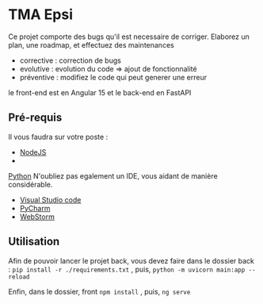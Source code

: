 
# TMA Epsi

Ce projet comporte des bugs qu'il est necessaire de corriger. Elaborez un 
plan, une roadmap, et effectuez des maintenances 
- corrective : correction de bugs
- evolutive : evolution du code => ajout de fonctionnalité
- préventive : modifiez le code qui peut generer une erreur

le front-end est en Angular 15 et le back-end en FastAPI

## Pré-requis
Il vous faudra sur votre poste : 
- [NodeJS](https://nodejs.org/dist/v18.15.0/node-v18.15.0.pkg)
- 
[Python](https://www.python.org/ftp/python/3.11.2/python-3.11.2-macos11.pkg)
N'oubliez pas egalement un IDE, vous aidant de manière considérable.
- [Visual Studio code](https://code.visualstudio.com/)
- [PyCharm](https://www.jetbrains.com/fr-fr/pycharm/download/)
- [WebStorm](https://www.jetbrains.com/fr-fr/webstorm/)

## Utilisation

Afin de pouvoir lancer le projet back, vous devez faire dans le dossier 
back : 
``` pip install -r ./requirements.txt ```
, puis, ``` python -m uvicorn main:app --reload ```

Enfin, dans le dossier, front ``` npm install ``` , puis, ``` ng serve ```


